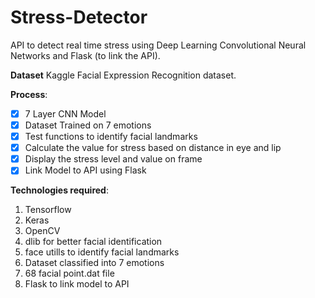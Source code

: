 # Stress-Detector
API to detect real time stress using Deep Learning Convolutional Neural Networks and Flask (to link the API).

**Dataset**
Kaggle Facial Expression Recognition dataset.

**Process**:
- [x] 7 Layer CNN Model 
- [x] Dataset Trained on 7 emotions
- [x] Test functions to identify facial landmarks
- [x] Calculate the value for stress based on distance in eye and lip
- [x] Display the stress level and value on frame
- [x] Link Model to API using Flask

**Technologies required**:
1. Tensorflow
2. Keras
3. OpenCV
4. dlib for better facial identification
5. face utills to identify facial landmarks
6. Dataset classified into 7 emotions
7. 68 facial point.dat file 
8. Flask to link model to API

